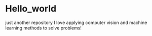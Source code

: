 # Hello_world
just another repository
I love applying computer vision and machine learning methods to solve problems!
